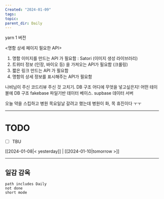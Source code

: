 ```yaml
---
Created: "2024-01-09"
tags: 
topic: 
parent_dir: Daily
---
```


yarn 1 버전


<명함 상세 페이지 필요한 API> 
1. 명함 이미지를 만드는 API 가 필요함 : Satori (이미지 생성 라이브러리) 
2. 트위터 정보 (인장, 바이오 등) 을 가져오는 API가 필요함 (크롤링) 
3. 짧은 링크 만드는 API 가 필요함 
4. 명함의 상세 정보를 표시해주는 API가 필요함

나비님이 주신 코드리뷰 주신 것 고치기.
DB 구조 어디에 무엇을 넣고싶은지! 어떤 테이블에 
DB 구조
fakebase 파일기반 데이터 베이스.
supbase 데이터 서버

오늘 약을 스킵하고 병원 목요일날 갈려고 했는데 병원이 화, 목 휴진이다 ㅜㅜ


----
# TODO
- [ ] TBU 
  
[[2024-01-08|< yesterday]] | [[2024-01-10|tomorrow >]]  
  
---  
## 일감 감옥  
```tasks  
path includes Daily  
not done  
short mode  
```
